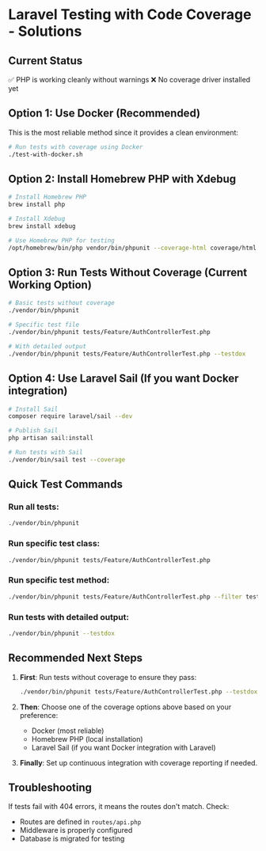 # Laravel Testing with Code Coverage - Solutions

## Current Status
✅ PHP is working cleanly without warnings
❌ No coverage driver installed yet

## Option 1: Use Docker (Recommended)
This is the most reliable method since it provides a clean environment:

```bash
# Run tests with coverage using Docker
./test-with-docker.sh
```

## Option 2: Install Homebrew PHP with Xdebug
```bash
# Install Homebrew PHP
brew install php

# Install Xdebug
brew install xdebug

# Use Homebrew PHP for testing
/opt/homebrew/bin/php vendor/bin/phpunit --coverage-html coverage/html
```

## Option 3: Run Tests Without Coverage (Current Working Option)
```bash
# Basic tests without coverage
./vendor/bin/phpunit

# Specific test file
./vendor/bin/phpunit tests/Feature/AuthControllerTest.php

# With detailed output
./vendor/bin/phpunit tests/Feature/AuthControllerTest.php --testdox
```

## Option 4: Use Laravel Sail (If you want Docker integration)
```bash
# Install Sail
composer require laravel/sail --dev

# Publish Sail
php artisan sail:install

# Run tests with Sail
./vendor/bin/sail test --coverage
```

## Quick Test Commands

### Run all tests:
```bash
./vendor/bin/phpunit
```

### Run specific test class:
```bash
./vendor/bin/phpunit tests/Feature/AuthControllerTest.php
```

### Run specific test method:
```bash
./vendor/bin/phpunit tests/Feature/AuthControllerTest.php --filter test_login_with_valid_credentials
```

### Run tests with detailed output:
```bash
./vendor/bin/phpunit --testdox
```

## Recommended Next Steps

1. **First**: Run tests without coverage to ensure they pass:
   ```bash
   ./vendor/bin/phpunit tests/Feature/AuthControllerTest.php --testdox
   ```

2. **Then**: Choose one of the coverage options above based on your preference:
   - Docker (most reliable)
   - Homebrew PHP (local installation)
   - Laravel Sail (if you want Docker integration with Laravel)

3. **Finally**: Set up continuous integration with coverage reporting if needed.

## Troubleshooting

If tests fail with 404 errors, it means the routes don't match. Check:
- Routes are defined in `routes/api.php`
- Middleware is properly configured
- Database is migrated for testing
